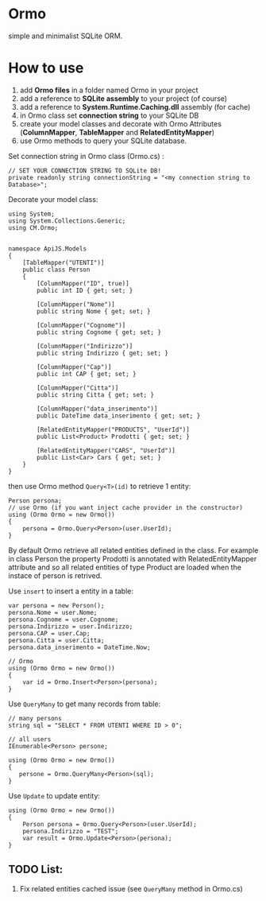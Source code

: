 # Ormo
simple and minimalist SQLite ORM.

# How to use

1. add **Ormo files** in a folder named Ormo in your project
2. add a reference to **SQLite assembly** to your project (of course)
3. add a reference to **System.Runtime.Caching.dll** assembly (for cache)
4. in Ormo class set **connection string** to your SQLite DB
3. create your model classes and decorate with Ormo Attributes (**ColumnMapper**, **TableMapper** and **RelatedEntityMapper**) 
4. use Ormo methods to query your SQLite database.


Set connection string in Ormo class (Ormo.cs)
:
```
// SET YOUR CONNECTION STRING TO SQLite DB!
private readonly string connectionString = "<my connection string to Database>";
```

Decorate your model class:

```
using System;
using System.Collections.Generic;
using CM.Ormo;


namespace ApiJS.Models
{
    [TableMapper("UTENTI")]
    public class Person
    {
        [ColumnMapper("ID", true)]        
        public int ID { get; set; }

        [ColumnMapper("Nome")]
        public string Nome { get; set; }

        [ColumnMapper("Cognome")]
        public string Cognome { get; set; }

        [ColumnMapper("Indirizzo")]
        public string Indirizzo { get; set; }

        [ColumnMapper("Cap")]
        public int CAP { get; set; }

        [ColumnMapper("Citta")]
        public string Citta { get; set; }

        [ColumnMapper("data_inserimento")]
        public DateTime data_inserimento { get; set; }

        [RelatedEntityMapper("PRODUCTS", "UserId")]
        public List<Product> Prodotti { get; set; }

        [RelatedEntityMapper("CARS", "UserId")]
        public List<Car> Cars { get; set; }
    }
}
```

then use Ormo method ```Query<T>(id)``` to retrieve 1 entity:

```
Person persona;
// use Ormo (if you want inject cache provider in the constructor)
using (Ormo Ormo = new Ormo())
{
    persona = Ormo.Query<Person>(user.UserId);
}
```
By default Ormo retrieve all related entities defined in the class. For example in class Person the property
Prodotti is annotated with RelatedEntityMapper attribute and so all related entities of type Product are loaded 
when the instace of person is retrived.

Use ```insert``` to insert a entity in a table:

```
var persona = new Person();
persona.Nome = user.Nome;
persona.Cognome = user.Cognome;
persona.Indirizzo = user.Indirizzo;
persona.CAP = user.Cap;
persona.Citta = user.Citta;
persona.data_inserimento = DateTime.Now;

// Ormo
using (Ormo Ormo = new Ormo())
{
    var id = Ormo.Insert<Person>(persona);
}
 ```          

Use ```QueryMany``` to get many records from table:

 ```          
 // many persons
string sql = "SELECT * FROM UTENTI WHERE ID > 0";

// all users
IEnumerable<Person> persone;

using (Ormo Ormo = new Ormo())
{
    persone = Ormo.QueryMany<Person>(sql);                
}
 ```          

Use ```Update``` to update entity:

```
using (Ormo Ormo = new Ormo())
{
    Person persona = Ormo.Query<Person>(user.UserId);
    persona.Indirizzo = "TEST";
    var result = Ormo.Update<Person>(persona);
}
```

## TODO List:
1. Fix related entities cached issue (see ```QueryMany``` method in Ormo.cs)
